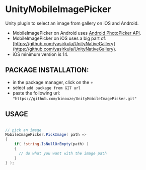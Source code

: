 # UnityMobileImagePicker

Unity plugin to select an image from gallery on iOS and Android.

 - MobileImagePicker on Android uses  [Android PhotoPicker API](https://developer.android.com/training/data-storage/shared/photopicker#java).
 - MobileImagePicker on iOS uses a big part of: [https://github.com/yasirkula/UnityNativeGallery](https://github.com/yasirkula/UnityNativeGallery).
 - iOS minimum version is 14.

## PACKAGE INSTALLATION:

- in the package manager, click on the + 
- select `add package from GIT url`
- paste the following url: `"https://github.com/binouze/UnityMobileImagePicker.git"`


## USAGE

```csharp

// pick an image
MobileImagePicker.PickImage( path =>
{
    if( !string.IsNullOrEmpty(path) )
    {
      // do what you want with the image path
    }
} );

```
